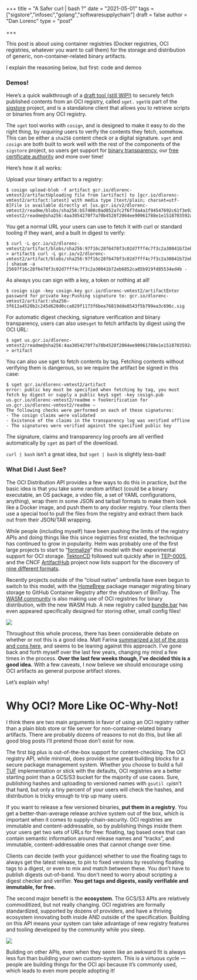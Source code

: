 +++
title = "A Safer curl | bash ?"
date = "2021-05-01"
tags = ["sigstore","infosec","golang","softwaresupplychain"]
draft = false
author = "Dan Lorenc"
type = "post"

+++

This post is about using container registries (Docker registries, OCI registries, whatever you want to call them) for the storage and distribution of generic, non-container-related binary artifacts.

I explain the reasoning below, but first: code and demos

### Demos!

Here’s a quick walkthrough of a [draft tool (still WIP!)](https://github.com/sigstore/cosign/pull/292) to securely fetch published contents from an OCI registry, called `sget.` `sget`is part of the [sigstore](http://sigstore.dev/) project, and is a standalone client that allows you to retrieve scripts or binaries from any OCI registry.

The `sget` tool works with `cosign`, and is designed to make it easy to do the right thing, by *requiring* users to verify the contents they fetch, somehow. This can be either a `sha256` content check or a digital signature. `sget` and `cosign` are both built to work well with the rest of the components of the `sigstore` project, so users get support for [binary transparency](http://github.com/sigstore/rekor), our [free certificate authority](http://github.com/sigstore/fulcio) and more over time!

Here’s how it all works:

Upload your binary artifact to a registry:

```
$ cosign upload-blob -f artifact gcr.io/dlorenc-vmtest2/artifactUploading file from [artifact] to [gcr.io/dlorenc-vmtest2/artifact:latest] with media type [text/plain; charset=utf-8]File is available directly at [us.gcr.io/v2/dlorenc-vmtest2/readme/blobs/sha256:b57400c0ad852a7c2f6f7da4a1f94547692c61f3e921a49ba3a41805ae8e1e99]us.gcr.io/dlorenc-vmtest2/readme@sha256:4aa3054270f7a70b4528f2064ee90961788e1e1518703592ae4463de3b889dec
```

You get a normal URL your users can use to fetch it with curl or standard tooling if they want, and a built in digest to verify:

```
$ curl -L gcr.io/v2/dlorenc-vmtest2/artifact/blobs/sha256:97f16c28f6478f3c02d7fff4c7f3c2a30041b72eb6852ca85b919fd85534ed4b > artifact$ curl -L gcr.io/v2/dlorenc-vmtest2/artifact/blobs/sha256:97f16c28f6478f3c02d7fff4c7f3c2a30041b72eb6852ca85b919fd85534ed4b | shasum -a 25697f16c28f6478f3c02d7fff4c7f3c2a30041b72eb6852ca85b919fd85534ed4b -
```

As always you can sign with a key, a token or nothing at all!

```
$ cosign sign -key cosign.key gcr.io/dlorenc-vmtest2/artifactEnter password for private key:Pushing signature to: gcr.io/dlorenc-vmtest2/artifact:sha256–3f612a4520b2c245d620d0cca029f1173f6bea76819dde8543f5b799ea3c696c.sig
```

For automatic digest checking, signature verification and binary transparency, users can also use`sget` to fetch artifacts by digest using the OCI URL:

```
$ sget us.gcr.io/dlorenc-vmtest2/readme@sha256:4aa3054270f7a70b4528f2064ee90961788e1e1518703592ae4463de3b889dec > artifact
```

You can also use sget to fetch contents by tag. Fetching contents without verifying them is dangerous, so we require the artifact be signed in this case:

```
$ sget gcr.io/dlorenc-vmtest2/artifact
error: public key must be specified when fetching by tag, you must fetch by digest or supply a public key$ sget -key cosign.pub us.gcr.io/dlorenc-vmtest2/readme > fooVerification for us.gcr.io/dlorenc-vmtest2/readme —
The following checks were performed on each of these signatures:
- The cosign claims were validated
- Existence of the claims in the transparency log was verified offline
- The signatures were verified against the specified public key
```

The signature, claims and transparency log proofs are all verified automatically by `sget` as part of the download.

`curl | bash` isn’t a great idea, but `sget | bash` is slightly less-bad!

### What Did I Just See?

The OCI Distribution API provides a few ways to do this in practice, but the basic idea is that you take some random artifact (could be a binary executable, an OS package, a video file, a set of YAML configurations, anything), wrap them in some JSON and tarball formats to make them look like a Docker image, and push them to any docker registry. Your clients then use a special tool to pull the files from the registry and extract them back out from their JSON/TAR wrapping.

While people (including myself) have been pushing the limits of the registry APIs and doing things like this since registries first existed, the technique has continued to grow in popularity. Helm was probably one of the first large projects to start to “[formalize](https://github.com/helm/community/blob/main/hips/hip-0006.md)” this model with their experimental support for OCI storage. [TektonCD](http://tekton.dev/) followed suit quickly after in [TEP-0005](https://github.com/tektoncd/community/blob/main/teps/0005-tekton-oci-bundles.md), and the CNCF [ArtifactHub](https://artifacthub.io/) project now lists support for the discovery of [nine different formats](https://artifacthub.io/).

Recently projects outside of the “cloud native” umbrella have even begun to switch to this model, with the [HomeBrew](https://github.com/Homebrew/brew/blob/master/Library/Homebrew/github_packages.rb) package manager migrating binary storage to GitHub Container Registry after the shutdown of BinTray. The [WASM community](https://www.solo.io/blog/announcing-the-webassembly-wasm-oci-image-spec/) is also making use of OCI registries for binary distribution, with the new WASM Hub. A new registry called [bundle.bar](http://bundle.bar/) has even appeared specifically designed for storing other, small config files!

![](/images/curl.png)

Throughout this whole process, there has been considerable debate on whether or not this is a good idea. Matt Farina [summarized a lot of the pros and cons here](https://codeengineered.com/blog/2021/oci-artifacts/), and seems to be leaning against this approach. I’ve gone back and forth myself over the last few years, changing my mind a few times in the process. **Over the last few weeks though, I’ve decided this is a good idea.** With a few caveats, I now believe we should encourage using OCI artifacts as general purpose artifact stores.

Let’s explain why!

# Why OCI? More Like OC-Why-Not!

I think there are two main arguments in favor of using an OCI registry rather than a plain blob store or file server for non-container-related binary artifacts. There are probably dozens of reasons to not do this, but like all good blog posts I’ll pretend those don’t exist for now.

The first big plus is out-of-the-box support for content-checking. The OCI registry API, while minimal, does provide some great building blocks for a secure package management system. Whether you choose to build a full [TUF](https://blog.sigstore.dev/the-update-framework-and-you-2f5cbaa964d5) implementation or stick with the defaults, OCI registries are a better starting point than a GCS/S3 bucket for the majority of use cases. Sure, publishing hashes and uploading to versioned names with `gsutil cp`isn’t that hard, but only a tiny percent of your users will check the hashes, and distribution is tricky enough to trip up many users.

If you want to release a few versioned binaries, **put them in a registry**. You get a better-than-average release archive system out of the box, which is important when it comes to supply-chain-security. OCI registries are immutable and content-addressable, so by publishing things inside them your users get two sets of URLs for free: floating, tag based ones that can contain semantic information around release names and “tracks”, and immutable, content-addressable ones that cannot change over time.

Clients can decide (with your guidance) whether to use the floating tags to always get the latest release, to pin to fixed versions by resolving floating tags to a digest, or even to mix and match between these. You don’t have to publish digests out-of-band. You don’t need to worry about scripting a digest checker and verifier. **You get tags and digests, easily verifiable and immutable, for free.**

The second major benefit is the **ecosystem**. The GCS/S3 APIs are relatively commoditized, but not really changing. OCI registries are formally standardized, supported by dozens of providers, and have a thriving ecosystem innovating both inside AND outside of the specification. Building on this API means your system can take advantage of new registry features and tooling developed by the community while you sleep.

![](/images/curl2.png)

Building on other APIs, even when they seem like an awkward fit is always less fun than building your own custom-system. This is a virtuous cycle — people are building things for the OCI api because it’s commonly used, which leads to even more people adopting it!